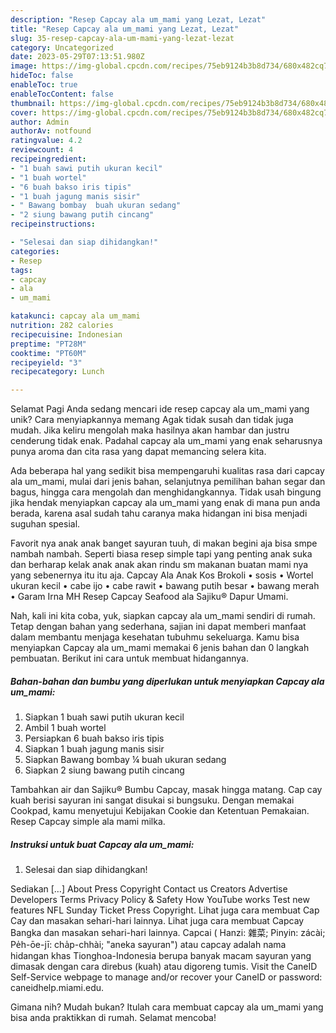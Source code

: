 ```yaml
---
description: "Resep Capcay ala um_mami yang Lezat, Lezat"
title: "Resep Capcay ala um_mami yang Lezat, Lezat"
slug: 35-resep-capcay-ala-um-mami-yang-lezat-lezat
category: Uncategorized
date: 2023-05-29T07:13:51.980Z
image: https://img-global.cpcdn.com/recipes/75eb9124b3b8d734/680x482cq70/capcay-ala-um_mami-foto-resep-utama.jpg
hideToc: false
enableToc: true
enableTocContent: false
thumbnail: https://img-global.cpcdn.com/recipes/75eb9124b3b8d734/680x482cq70/capcay-ala-um_mami-foto-resep-utama.jpg
cover: https://img-global.cpcdn.com/recipes/75eb9124b3b8d734/680x482cq70/capcay-ala-um_mami-foto-resep-utama.jpg
author: Admin
authorAv: notfound
ratingvalue: 4.2
reviewcount: 4
recipeingredient:
- "1 buah sawi putih ukuran kecil"
- "1 buah wortel"
- "6 buah bakso iris tipis"
- "1 buah jagung manis sisir"
- " Bawang bombay  buah ukuran sedang"
- "2 siung bawang putih cincang"
recipeinstructions:

- "Selesai dan siap dihidangkan!"
categories:
- Resep
tags:
- capcay
- ala
- um_mami

katakunci: capcay ala um_mami 
nutrition: 282 calories
recipecuisine: Indonesian
preptime: "PT28M"
cooktime: "PT60M"
recipeyield: "3"
recipecategory: Lunch

---
```



Selamat Pagi Anda sedang mencari ide resep capcay ala um_mami yang unik? Cara menyiapkannya memang Agak tidak susah dan tidak juga mudah. Jika keliru mengolah maka hasilnya akan hambar dan justru cenderung tidak enak. Padahal capcay ala um_mami yang enak seharusnya punya aroma dan cita rasa yang dapat memancing selera kita.


Ada beberapa hal yang sedikit bisa mempengaruhi kualitas rasa dari capcay ala um_mami, mulai dari jenis bahan, selanjutnya pemilihan bahan segar dan bagus, hingga cara mengolah dan menghidangkannya. Tidak usah bingung jika hendak menyiapkan capcay ala um_mami yang enak di mana pun anda berada, karena asal sudah tahu caranya maka hidangan ini bisa menjadi suguhan spesial.

Favorit nya anak anak banget sayuran tuuh, di makan begini aja bisa smpe nambah nambah. Seperti biasa resep simple tapi yang penting anak suka dan berharap kelak anak anak akan rindu sm makanan buatan mami nya yang sebenernya itu itu aja. Capcay Ala Anak Kos Brokoli • sosis • Wortel ukuran kecil • cabe ijo • cabe rawit • bawang putih besar • bawang merah • Garam Irna MH Resep Capcay Seafood ala Sajiku® Dapur Umami.


Nah, kali ini kita coba, yuk, siapkan capcay ala um_mami sendiri di rumah. Tetap dengan bahan yang sederhana, sajian ini dapat memberi manfaat dalam membantu menjaga kesehatan tubuhmu sekeluarga. Kamu bisa menyiapkan Capcay ala um_mami memakai 6 jenis bahan dan 0 langkah pembuatan. Berikut ini cara untuk membuat hidangannya.

<!--inarticleads1-->

##### Bahan-bahan dan bumbu yang diperlukan untuk menyiapkan Capcay ala um_mami:

1. Siapkan 1 buah sawi putih ukuran kecil
1. Ambil 1 buah wortel
1. Persiapkan 6 buah bakso iris tipis
1. Siapkan 1 buah jagung manis sisir
1. Siapkan  Bawang bombay ¼ buah ukuran sedang
1. Siapkan 2 siung bawang putih cincang


Tambahkan air dan Sajiku® Bumbu Capcay, masak hingga matang. Cap cay kuah berisi sayuran ini sangat disukai si bungsuku. Dengan memakai Cookpad, kamu menyetujui Kebijakan Cookie dan Ketentuan Pemakaian. Resep Capcay simple ala mami milka. 

<!--inarticleads2-->

##### Instruksi untuk buat Capcay ala um_mami:


1. Selesai dan siap dihidangkan!

Sediakan […] About Press Copyright Contact us Creators Advertise Developers Terms Privacy Policy &amp; Safety How YouTube works Test new features NFL Sunday Ticket Press Copyright. Lihat juga cara membuat Cap Cay dan masakan sehari-hari lainnya. Lihat juga cara membuat Capcay Bangka dan masakan sehari-hari lainnya. Capcai ( Hanzi: 雜菜; Pinyin: zácài; Pe̍h-ōe-jī: cha̍p-chhài; &#34;aneka sayuran&#34;) atau capcay adalah nama hidangan khas Tionghoa-Indonesia berupa banyak macam sayuran yang dimasak dengan cara direbus (kuah) atau digoreng tumis. Visit the CaneID Self-Service webpage to manage and/or recover your CaneID or password: caneidhelp.miami.edu. 

Gimana nih? Mudah bukan? Itulah cara membuat capcay ala um_mami yang bisa anda praktikkan di rumah. Selamat mencoba!
